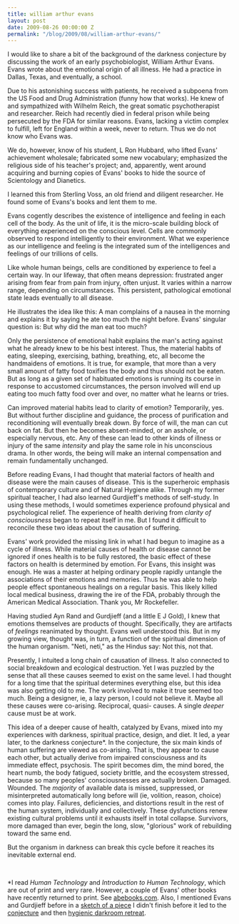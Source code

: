 ```yaml
---
title: william arthur evans
layout: post
date: 2009-08-26 00:00:00 Z
permalink: "/blog/2009/08/william-arthur-evans/"
---
```


I would like to share a bit of the background of the darkness conjecture by discussing the work of an early psychobiologist, William Arthur Evans. Evans wrote about the emotional origin of all illness. He had a practice in Dallas, Texas, and eventually, a school.

Due to his astonishing success with patients, he received a subpoena from the US Food and Drug Administration (funny how that works). He knew of and sympathized with Wilhelm Reich, the great somatic psychotherapist and researcher. Reich had recently died in federal prison while being persecuted by the FDA for similar reasons. Evans, lacking a victim complex to fulfill, left for England within a week, never to return. Thus we do not know who Evans was.

We do, however, know of his student, L Ron Hubbard, who lifted Evans' achievement wholesale; fabricated some new vocabulary; emphasized the religious side of his teacher's project; and, apparently, went around acquiring and burning copies of Evans' books to hide the source of Scientology and Dianetics. 

I learned this from Sterling Voss, an old friend and diligent researcher. He found some of Evans's books and lent them to me.

Evans cogently describes the existence of intelligence and feeling in each cell of the body. As the unit of life, it is the micro-scale building block of everything experienced on the conscious level. Cells are commonly observed to respond intelligently to their environment. What we experience as our intelligence and feeling is the integrated sum of the intelligences and feelings of our trillions of cells.

Like whole human beings, cells are conditioned by experience to feel a certain way. In our lifeway, that often means depression: frustrated anger arising from fear from pain from injury, often unjust. It varies within a narrow range, depending on circumstances. This persistent, pathological emotional state leads eventually to all disease.

He illustrates the idea like this: A man complains of a nausea in the morning and explains it by saying he ate too much the night before. Evans' singular question is: But why did the man eat too much?

Only the persistence of emotional habit explains the man's acting against what he already knew to be his best interest. Thus, the material habits of eating, sleeping, exercising, bathing, breathing, etc, all become the handmaidens of emotions. It is true, for example, that more than a very small amount of fatty food toxifies the body and thus should not be eaten. But as long as a given set of habituated emotions is running its course in response to accustomed circumstances, the person involved will end up eating too much fatty food over and over, no matter what he learns or tries.

Can improved material habits lead to clarity of emotion? Temporarily, yes. But without further discipline and guidance, the process of purification and reconditioning will eventually break down. By force of will, the man can cut back on fat. But then he becomes absent-minded, or an asshole, or especially nervous, etc. Any of these can lead to other kinds of illness or injury of the same _intensity_ and play the same role in his unconscious drama. In other words, the being will make an internal compensation and remain fundamentally unchanged.

Before reading Evans, I had thought that material factors of health and disease were the main causes of disease. This is the superheroic emphasis of contemporary culture and of Natural Hygiene alike. Through my former spiritual teacher, I had also learned Gurdjieff's methods of self-study. In using these methods, I would sometimes experience profound physical and psychological relief. The experience of health deriving from _clarity of consciousness_ began to repeat itself in me. But I found it difficult to reconcile these two ideas about the causation of suffering.

Evans' work provided the missing link in what I had begun to imagine as a cycle of illness. While material causes of health or disease cannot be ignored if ones health is to be fully restored, the basic effect of these factors on health is determined by emotion. For Evans, this insight was enough. He was a master at helping ordinary people rapidly untangle the associations of their emotions and memories. Thus he was able to help people effect spontaneous healings on a regular basis. This likely killed local medical business, drawing the ire of the FDA, probably through the American Medical Association. Thank you, Mr Rockefeller.

Having studied Ayn Rand and Gurdjieff (and a little E J Gold), I knew that emotions themselves are products of thought. Specifically, they are artifacts of _feelings_ reanimated by thought. Evans well understood this. But in my growing view, thought was, in turn, a function of the spiritual dimension of the human organism. "Neti, neti," as the Hindus say: Not this, not that.

Presently, I intuited a long chain of causation of illness. It also connected to social breakdown and ecological destruction. Yet I was puzzled by the sense that all these causes seemed to exist on the same level. I had thought for a long time that the spiritual determines everything else, but this idea was also getting old to me. The work involved to make it true seemed too much. Being a designer, ie, a lazy person, I could not believe it. Maybe all these causes were co-arising. Reciprocal, quasi- causes. A single _deeper_ cause must be at work.

This idea of a deeper cause of health, catalyzed by Evans, mixed into my experiences with darkness, spiritual practice, design, and diet. It led, a year later, to the darkness conjecture*. In the conjecture, the six main kinds of human suffering are viewed as co-arising. That is, they appear to cause each other, but actually derive from impaired consciousness and its immediate effect, psychosis. The spirit becomes dim, the mind bored, the heart numb, the body fatigued, society brittle, and the ecosystem stressed, because so many peoples' consciousnesses are actually broken. Damaged. Wounded. The _majority_ of available data is missed, suppressed, or misinterpreted automatically long before will (ie, volition, reason, choice) comes into play. Failures, deficiencies, and distortions result in the rest of the human system, individually and collectively. These dysfunctions renew existing cultural problems until it exhausts itself in total collapse. Survivors, more damaged than ever, begin the long, slow, "glorious" work of rebuilding toward the same end.

But the organism in darkness can break this cycle before it reaches its inevitable external end.

&nbsp;

*I read _Human Technology_ and _Introduction to Human Technology_, which are out of print and very rare. However, a couple of Evans' other books have recently returned to print. See [abebooks.com](http://abebooks.com). Also, I mentioned Evans and Gurdjieff before in a [sketch of a piece](/other/sanity) I didn't finish before it led to the [conjecture](/conjecture) and then [hygienic darkroom retreat](/).


